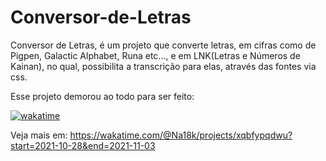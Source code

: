 # Conversor-de-Letras
Conversor de Letras, é um projeto que converte letras, em cifras como de Pigpen, Galactic Alphabet, Runa etc..., e em LNK(Letras e Números de Kainan), no qual, possibilita a transcrição para elas, através das fontes via css.

Esse projeto demorou ao todo para ser feito: 

<a href="https://wakatime.com/badge/user/439fb2c5-8efb-400d-867e-f14e01d2e748/project/7d27dfb8-9f8a-4f79-a0f6-4d1af62d3d3a"><img src="https://wakatime.com/badge/user/439fb2c5-8efb-400d-867e-f14e01d2e748/project/7d27dfb8-9f8a-4f79-a0f6-4d1af62d3d3a.svg" alt="wakatime"></a>

Veja mais em: https://wakatime.com/@Na18k/projects/xqbfypqdwu?start=2021-10-28&end=2021-11-03
